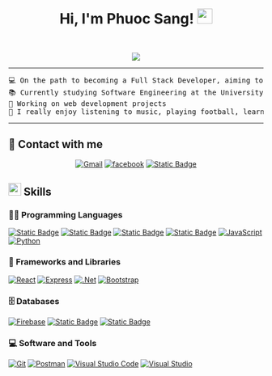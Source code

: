 <h1 align="center">
Hi, I'm Phuoc Sang!
	<a href="https://github.com/phuocsanq" target="_self">
		<img src="https://media.giphy.com/media/hvRJCLFzcasrR4ia7z/giphy.gif" width="30">
	</a>
</h1>
<br/>
<p align="center">
	<a href="https://github.com/phuocsanq">
		<img src="https://readme-typing-svg.herokuapp.com?lines=Software+Engineer;Full+Stack+Web+Developer;Always%20learning%20new%20things&center=true&width=380&height=45">
	</a>
</p>

<hr>

<pre>
💻 On the path to becoming a Full Stack Developer, aiming to build comprehensive web applications
📚 Currently studying Software Engineering at the University of Science and Technology at VietNam
🔭 Working on web development projects
🚩 I really enjoy listening to music, playing football, learning Japanese...and coding of course
</pre>
<hr>

## 🤝 Contact with me
<p align="center">
	<a href=""><img src="https://img.shields.io/badge/gmail-%23EA4335.svg?style=plastic&logo=gmail&logoColor=white" alt="Gmail"/></a>
	<a href="https://www.facebook.com/i100014315649465"><img src="https://img.shields.io/badge/facebook-%230A66C2.svg?style=plastic&logo=facebook&logoColor=white" alt="facebook"/></a>
  <a href=""><img alt="Static Badge" src="https://img.shields.io/badge/Instagram-dc54a4?style=plastic&logo=instagram&logoColor=white"></a>
</p>

## <img src="https://media2.giphy.com/media/QssGEmpkyEOhBCb7e1/giphy.gif?cid=ecf05e47a0n3gi1bfqntqmob8g9aid1oyj2wr3ds3mg700bl&rid=giphy.gif" width ="25"><b> Skills</b>

### 👨‍💻 Programming Languages

<p>
    <a href="https://github.com/phuocsanq"><img alt="Static Badge" src="https://img.shields.io/badge/C%2B%2B-2772a8?logo=c%2B%2B"></a>
    <a href="https://github.com/phuocsanq"><img alt="Static Badge" src="https://img.shields.io/badge/PHP-9ea0b8?logo=php"></a>
    <a href="https://github.com/phuocsanq"><img alt="Static Badge" src="https://img.shields.io/badge/C%23-682876"></a>
    <a href="https://github.com/phuocsanq"><img alt="Static Badge" src="https://img.shields.io/badge/Java-f89820?logo=java"></a>
    <a href="https://github.com/phuocsanq"><img alt="JavaScript" src="https://img.shields.io/badge/JavaScript%20-%23F7DF1E.svg?logo=javascript&logoColor=black"></a>
    <a href="https://github.com/phuocsanq"><img alt="Python" src="https://img.shields.io/badge/Python%20-%2314354C.svg?logo=python&logoColor=white"></a>

### 🧰 Frameworks and Libraries

<p>
    <a href="https://github.com/phuocsanq"><img alt="React" src="https://img.shields.io/badge/React-208ad9?logo=react"></a>
    <a href="https://github.com/phuocsanq"><img alt="Express" src="https://img.shields.io/badge/Express-2334A853?logo=express"></a>
    <a href="https://github.com/phuocsanq"><img alt=".Net" src="https://img.shields.io/badge/.NET-6a329f?logo=.net"></a>
    <a href="https://github.com/phuocsanq"><img alt="Bootstrap" src="https://img.shields.io/badge/Bootstrap%20-%23150458.svg?logo=Bootstrap&logoColor=white"></a>
</p>

### 🗄️ Databases

<p>
    <a href="https://github.com/phuocsanq"><img alt="Firebase" src ="https://img.shields.io/badge/Firebase-%23FF6F00.svg?logo=firebase&logoColor=white"></a>
    <a href="https://github.com/phuocsanq"><img alt="Static Badge" src="https://img.shields.io/badge/MongoDB-3FA037?logo=mongodb&logoColor=white"></a>
    <a href="https://github.com/phuocsanq"><img alt="Static Badge" src="https://img.shields.io/badge/MySQL-00758F?logo=mysql&logoColor=white"></a>
</p>

### 💻 Software and Tools

<p>
    <a href="https://github.com/phuocsanq"><img alt="Git" src="https://img.shields.io/badge/Git%20-%23F05033.svg?logo=git&logoColor=white"></a>
    <a href="https://github.com/phuocsanq"><img alt="Postman" src="https://img.shields.io/badge/Postman-FF6C37?logo=postman&logoColor=white"></a>
    <a href="https://github.com/phuocsanq"><img alt="Visual Studio Code" src="https://img.shields.io/badge/Visual%20Studio%20Code-0078d7.svg?logo=visual-studio-code&logoColor=white"></a>
    <a href="https://github.com/phuocsanq"><img alt="Visual Studio" src="https://img.shields.io/badge/Visual%20Studio-6a329f.svg?logo=visual-studio&logoColor=white"></a>
</p>
</br>
